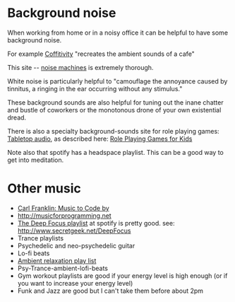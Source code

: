 # Background noise

When working from home or in a noisy office it can be helpful to have some background noise.

For example [Coffitivity](https://coffitivity.com/) "recreates the ambient sounds of a cafe"

This site -- [noise machines](https://mynoise.net/noiseMachines.php) is extremely thorough. 

White noise is particularly helpful to "camouflage the annoyance caused by tinnitus, a ringing in the ear occurring without any stimulus."

These background sounds are also helpful for tuning out the inane chatter and bustle of coworkers or the monotonous drone of your own existential dread.

There is also a specialty background-sounds site for role playing games: [Tabletop audio](https://tabletopaudio.com/), as described here: [Role Playing Games for Kids](http://wiki.secretgeek.net/rpg-for-kids)

Note also that spotify has a headspace playlist. This can be a good way to get into meditation.


# Other music

* [Carl Franklin: Music to Code by](http://mtcb.pwop.com/)
* <http://musicforprogramming.net>
* [The Deep Focus playlist](https://open.spotify.com/playlist/37i9dQZF1DWZeKCadgRdKQ?si=AnAvIpDkTD2nTSSEEKfcSQ) at spotify is pretty good. see: <http://www.secretgeek.net/DeepFocus>
* Trance playlists
* Psychedelic and neo-psychedelic guitar
* Lo-fi beats
* [Ambient relaxation play list](https://open.spotify.com/playlist/37i9dQZF1DX3Ogo9pFvBkY?si=5ZG03DaLTfeGE6300ZA_pg)
* Psy-Trance-ambient-lofi-beats
* Gym workout playlists are good if your energy level is high enough (or if you want to increase your energy level)
* Funk and Jazz are good but I can't take them before about 2pm

